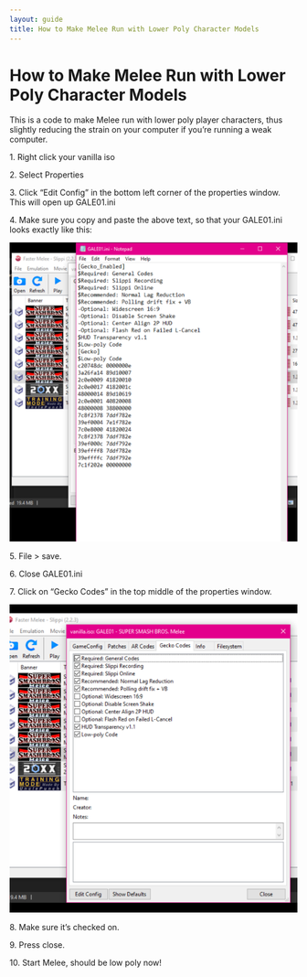 ```yaml
---
layout: guide
title: How to Make Melee Run with Lower Poly Character Models
---
```


# How to Make Melee Run with Lower Poly Character Models

This is a code to make Melee run with lower poly player characters, thus slightly reducing the strain on your computer if you’re running a weak computer.

1\. Right click your vanilla iso

2\. Select Properties

3\. Click “Edit Config” in the bottom left corner of the properties window. This will open up GALE01.ini

4\. Make sure you copy and paste the above text, so that your GALE01.ini looks exactly like this:

![codes in the GALE01.ini file](/images/guides/perf-2.png)

5\. File > save.

6\. Close GALE01.ini

7\. Click on “Gecko Codes” in the top middle of the properties window.

![Gecko Codes tab](/images/guides/perf-3.png)

8\. Make sure it’s checked on.

9\. Press close.

10\. Start Melee, should be low poly now!
